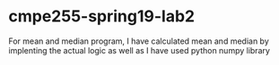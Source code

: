 # cmpe255-spring19-lab2

For mean and median program, I have calculated mean and median  by implenting the actual logic as well as I have used python numpy library
